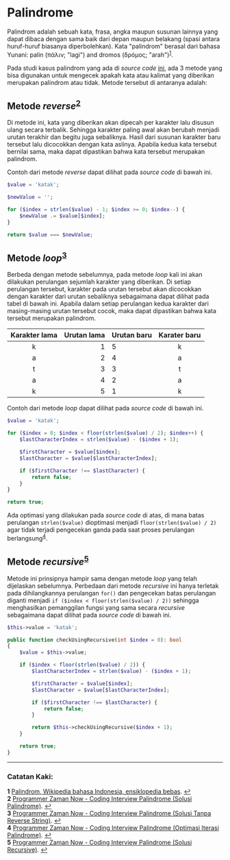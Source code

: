 # Palindrome

Palindrom adalah sebuah kata, frasa, angka maupun susunan lainnya yang dapat dibaca dengan sama baik dari depan maupun belakang (spasi antara huruf-huruf biasanya diperbolehkan). Kata "palindrom" berasal dari bahasa Yunani: palin (πάλιν; "lagi") and dromos (δρóμος; "arah")<sup id="pg1">[1](#fn1)</sup>.

Pada studi kasus palindrom yang ada di *source code* [ini](Palindrome.php), ada 3 metode yang bisa digunakan untuk mengecek apakah kata atau kalimat yang diberikan merupakan palindrom atau tidak. Metode tersebut di antaranya adalah:

## Metode *reverse*<sup id="pg2">[2](#fn2)</sup>
Di metode ini, kata yang diberikan akan dipecah per karakter lalu disusun ulang secara terbalik. Sehingga karakter paling awal akan berubah menjadi urutan terakhir dan begitu juga sebaliknya. Hasil dari susunan karakter baru tersebut lalu dicocokkan dengan kata aslinya. Apabila kedua kata tersebut bernilai sama, maka dapat dipastikan bahwa kata tersebut merupakan palindrom.

Contoh dari metode *reverse* dapat dilihat pada *source code* di bawah ini.
```php
$value = 'katak';

$newValue = '';

for ($index = strlen($value) - 1; $index >= 0; $index--) {
    $newValue .= $value[$index];
}

return $value === $newValue;
```

## Metode *loop*<sup id="pg3">[3](#fn3)</sup>
Berbeda dengan metode sebelumnya, pada metode *loop* kali ini akan dilakukan perulangan sejumlah karakter yang diberikan. Di setiap perulangan tersebut, karakter pada urutan tersebut akan dicocokkan dengan karakter dari urutan sebaliknya sebagaimana dapat dilihat pada tabel di bawah ini. Apabila dalam setiap perulangan kedua karakter dari masing-masing urutan tersebut cocok, maka dapat dipastikan bahwa kata tersebut merupakan palindrom.

Karakter lama | Urutan lama | Urutan baru | Karater baru |
| :---: | ---: | :--- | :---: |
| k | 1 | 5 | k |
| a | 2 | 4 | a |
| t | 3 | 3 | t |
| a | 4 | 2 | a |
| k | 5 | 1 | k |

Contoh dari metode *loop* dapat dilihat pada *source code* di bawah ini.
```php
$value = 'katak';

for ($index = 0; $index < floor(strlen($value) / 2); $index++) {
    $lastCharacterIndex = strlen($value) - ($index + 1);

    $firstCharacter = $value[$index];
    $lastCharacter = $value[$lastCharacterIndex];

    if ($firstCharacter !== $lastCharacter) {
        return false;
    }
}

return true;
```

Ada optimasi yang dilakukan pada *source code* di atas, di mana batas perulangan ``strlen($value)`` dioptimasi menjadi ``floor(strlen($value) / 2)`` agar tidak terjadi pengecekan ganda pada saat proses perulangan berlangsung<sup id="pg4">[4](#fn4)</sup>.

## Metode *recursive*<sup id="pg5">[5](#fn5)</sup>
Metode ini prinsipnya hampir sama dengan metode *loop* yang telah dijelaskan sebelumnya. Perbedaan dari metode *recursive* ini hanya terletak pada dihilangkannya perulangan ``for()`` dan pengecekan batas perulangan diganti menjadi ``if ($index < floor(strlen($value) / 2))`` sehingga menghasilkan pemanggilan fungsi yang sama secara *recursive* sebagaimana dapat dilihat pada *source code* di bawah ini.
```php
$this->value = 'katak';

public function checkUsingRecursive(int $index = 0): bool
{
    $value = $this->value;

    if ($index < floor(strlen($value) / 2)) {
        $lastCharacterIndex = strlen($value) - ($index + 1);

        $firstCharacter = $value[$index];
        $lastCharacter = $value[$lastCharacterIndex];

        if ($firstCharacter !== $lastCharacter) {
            return false;
        }

        return $this->checkUsingRecursive($index + 1);
    }

    return true;
}
```

---
### Catatan Kaki:

<strong id="fn1">1</strong> [Palindrom, Wikipedia bahasa Indonesia, ensiklopedia bebas](https://id.wikipedia.org/wiki/Palindrom). [↩](#pg1)
<br>
<strong id="fn2">2</strong> [Programmer Zaman Now - Coding Interview Palindrome (Solusi Palindrome)](https://www.youtube.com/watch?v=DXQuiPKl79Y&t=250s). [↩](#pg2)
<br>
<strong id="fn3">3</strong> [Programmer Zaman Now - Coding Interview Palindrome (Solusi Tanpa Reverse String)](https://www.youtube.com/watch?v=DXQuiPKl79Y&t=763s). [↩](#pg3)
<br>
<strong id="fn4">4</strong> [Programmer Zaman Now - Coding Interview Palindrome (Optimasi Iterasi Palindrome)](https://www.youtube.com/watch?v=DXQuiPKl79Y&t=1281s). [↩](#pg4)
<br>
<strong id="fn5">5</strong> [Programmer Zaman Now - Coding Interview Palindrome (Solusi Recursive)](https://www.youtube.com/watch?v=DXQuiPKl79Y&t=1472s). [↩](#pg5)
